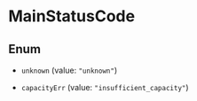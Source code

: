 

# MainStatusCode

## Enum


* `unknown` (value: `"unknown"`)

* `capacityErr` (value: `"insufficient_capacity"`)



